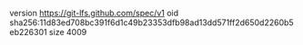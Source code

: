 version https://git-lfs.github.com/spec/v1
oid sha256:11d83ed708bc391f6d1c49b23353dfb98ad13dd571ff2d650d2260b5eb226301
size 4009
